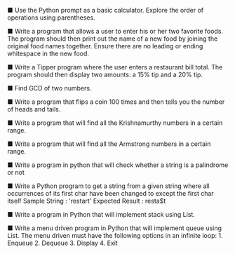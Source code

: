 ■ Use the Python prompt as a basic calculator. Explore the order of operations using parentheses.

■ Write a program that allows a user to enter his or her two favorite foods. The program should
then print out the name of a new food by joining the original food names together. Ensure there
are no leading or ending whitespace in the new food.

■ Write a Tipper program where the user enters a restaurant bill total. The program should then
display two amounts: a 15% tip and a 20% tip.

■ Find GCD of two numbers.

■ Write a program that flips a coin 100 times and then tells you the number of heads and tails.

■ Write a program that will find all the Krishnamurthy numbers in a certain range.

■ Write a program that will find all the Armstrong numbers in a certain range.

■ Write a program in python that will check whether a string is a palindrome or not

■ Write a Python program to get a string from a given string where all occurrences of its first char have been changed to except the first char itself
       Sample
                       String : 'restart'
                       Expected Result : resta$t

■ Write a program in Python that will implement stack using List.

■ Write a menu driven program in Python that will implement queue using List. The menu driven must have the following options in an infinite loop:
             1.  Enqueue
             2.  Dequeue
             3.  Display
             4.  Exit